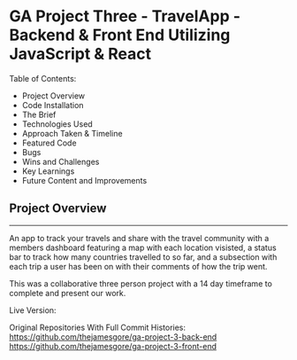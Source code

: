 # GA Project Three - TravelApp - Backend & Front End Utilizing JavaScript & React

Table of Contents:

- Project Overview
- Code Installation
- The Brief
- Technologies Used
- Approach Taken & Timeline
- Featured Code
- Bugs
- Wins and Challenges
- Key Learnings
- Future Content and Improvements

## Project Overview

---

An app to track your travels and share with the travel community with a members dashboard featuring a map with each location visisted, a status bar to track how many countries travelled to so far, and a subsection with each trip a user has been on with their comments of how the trip went.

This was a collaborative three person project with a 14 day timeframe to complete and present our work.

Live Version:

Original Repositories With Full Commit Histories: 
https://github.com/thejamesgore/ga-project-3-back-end
https://github.com/thejamesgore/ga-project-3-front-end